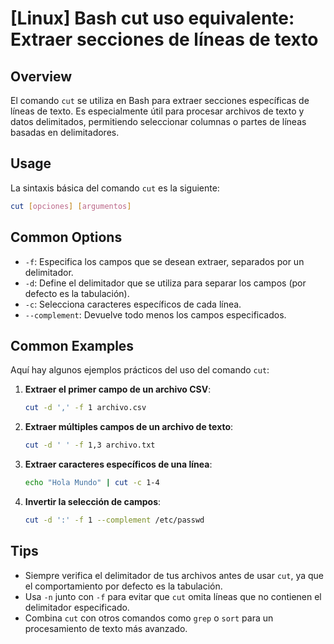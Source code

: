 # [Linux] Bash cut uso equivalente: Extraer secciones de líneas de texto

## Overview
El comando `cut` se utiliza en Bash para extraer secciones específicas de líneas de texto. Es especialmente útil para procesar archivos de texto y datos delimitados, permitiendo seleccionar columnas o partes de líneas basadas en delimitadores.

## Usage
La sintaxis básica del comando `cut` es la siguiente:

```bash
cut [opciones] [argumentos]
```

## Common Options
- `-f`: Especifica los campos que se desean extraer, separados por un delimitador.
- `-d`: Define el delimitador que se utiliza para separar los campos (por defecto es la tabulación).
- `-c`: Selecciona caracteres específicos de cada línea.
- `--complement`: Devuelve todo menos los campos especificados.

## Common Examples
Aquí hay algunos ejemplos prácticos del uso del comando `cut`:

1. **Extraer el primer campo de un archivo CSV**:
   ```bash
   cut -d ',' -f 1 archivo.csv
   ```

2. **Extraer múltiples campos de un archivo de texto**:
   ```bash
   cut -d ' ' -f 1,3 archivo.txt
   ```

3. **Extraer caracteres específicos de una línea**:
   ```bash
   echo "Hola Mundo" | cut -c 1-4
   ```

4. **Invertir la selección de campos**:
   ```bash
   cut -d ':' -f 1 --complement /etc/passwd
   ```

## Tips
- Siempre verifica el delimitador de tus archivos antes de usar `cut`, ya que el comportamiento por defecto es la tabulación.
- Usa `-n` junto con `-f` para evitar que `cut` omita líneas que no contienen el delimitador especificado.
- Combina `cut` con otros comandos como `grep` o `sort` para un procesamiento de texto más avanzado.